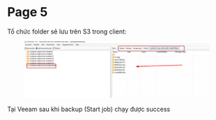 # Page 5

Tổ chức folder sẽ lưu trên S3 trong client:

<figure><img src=".gitbook/assets/image (53).png" alt=""><figcaption></figcaption></figure>

Tại Veeam sau khi backup (Start job) chạy được success
